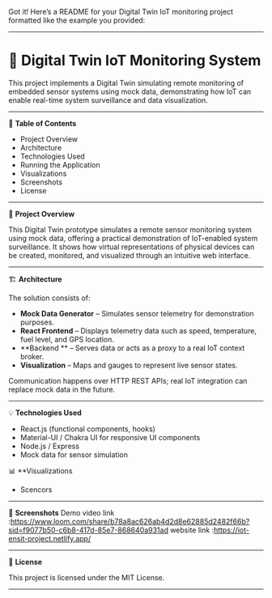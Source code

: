 Got it! Here’s a README for your Digital Twin IoT monitoring project formatted like the example you provided:

---

# 🚗 Digital Twin IoT Monitoring System

This project implements a Digital Twin simulating remote monitoring of embedded sensor systems using mock data, demonstrating how IoT can enable real-time system surveillance and data visualization.

---

📌 **Table of Contents**

* Project Overview
* Architecture
* Technologies Used
* Running the Application
* Visualizations
* Screenshots
* License

---

📖 **Project Overview**

This Digital Twin prototype simulates a remote sensor monitoring system using mock data, offering a practical demonstration of IoT-enabled system surveillance. It shows how virtual representations of physical devices can be created, monitored, and visualized through an intuitive web interface.

---

🏗️ **Architecture**

The solution consists of:

* **Mock Data Generator** – Simulates sensor telemetry for demonstration purposes.
* **React Frontend** – Displays telemetry data such as speed, temperature, fuel level, and GPS location.
* **Backend ** – Serves data or acts as a proxy to a real IoT context broker.
* **Visualization** – Maps and gauges to represent live sensor states.

Communication happens over HTTP REST APIs; real IoT integration can replace mock data in the future.

---

💡 **Technologies Used**

* React.js (functional components, hooks)
* Material-UI / Chakra UI for responsive UI components
* Node.js / Express 
* Mock data for sensor simulation





📊 **Visualizations
* Scencors 

---

📸 **Screenshots**
Demo video link :https://www.loom.com/share/b78a8ac626ab4d2d8e62885d2482f66b?sid=f9077b50-c6b8-417d-85e7-868640a931ad
website link :https://iot-ensit-project.netlify.app/

---

📃 **License**

This project is licensed under the MIT License.

---





